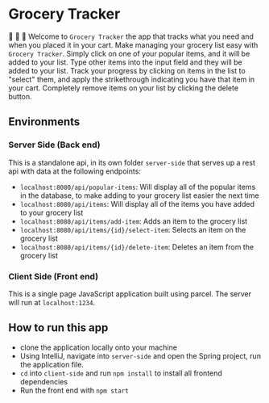 # Grocery Tracker

:strawberry: :tomato: :bread:
Welcome to `Grocery Tracker` the app that tracks what you need and when you placed it in your cart. Make managing your grocery list easy with `Grocery Tracker`. Simply click on one of your popular items, and it will be added to your list. Type other items into the input field and they will be added to your list. Track your progress by clicking on items in the list to "select" them, and apply the strikethrough indicating you have that item in your cart. Completely remove items on your list by clicking the delete button.

## Environments

### Server Side (Back end)

This is a standalone api, in its own folder `server-side` that serves up a rest api with data at the following endpoints:

- `localhost:8080/api/popular-items`: Will display all of the popular items in the database, to make adding to your grocery list easier the next time
- `localhost:8080/api/items`: Will display all of the items you have added to your grocery list
- `localhost:8080/api/items/add-item`: Adds an item to the grocery list
- `localhost:8080/api/items/{id}/select-item`: Selects an item on the grocery list
- `localhost:8080/api/items/{id}/delete-item`: Deletes an item from the grocery list

### Client Side (Front end)

This is a single page JavaScript application built using parcel. The server will run at `localhost:1234`.

## How to run this app

- clone the application locally onto your machine
- Using IntelliJ, navigate into `server-side` and open the Spring project, run the application file.
- `cd` into `client-side` and run `npm install` to install all frontend dependencies
- Run the front end with `npm start`
